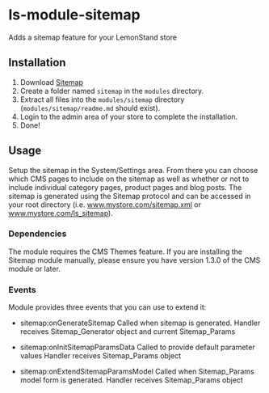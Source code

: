# ls-module-sitemap
Adds a sitemap feature for your LemonStand store

## Installation
1. Download [Sitemap](https://github.com/flynsarmy/ls-sitemap/zipball/master)
1. Create a folder named `sitemap` in the `modules` directory.
1. Extract all files into the `modules/sitemap` directory (`modules/sitemap/readme.md` should exist).
1. Login to the admin area of your store to complete the installation.
1. Done!

## Usage
Setup the sitemap in the System/Settings area. From there you can choose which CMS pages to include on the sitemap as well as whether or not to include individual category pages, product pages and blog posts.
The sitemap is generated using the Sitemap protocol and can be accessed in your root directory (i.e. www.mystore.com/sitemap.xml or www.mystore.com/ls_sitemap).

### Dependencies
The module requires the CMS Themes feature. If you are installing the Sitemap module manually, please ensure you have version 1.3.0 of the CMS module or later.

### Events
Module provides three events that you can use to extend it:
* sitemap:onGenerateSitemap
   Called when sitemap is generated.
   Handler receives Sitemap_Generator object and current Sitemap_Params

* sitemap:onInitSitemapParamsData
   Called to provide default parameter values
   Handler receives Sitemap_Params object

* sitemap:onExtendSitemapParamsModel
   Called when Sitemap_Params model form is generated.
   Handler receives Sitemap_Params object